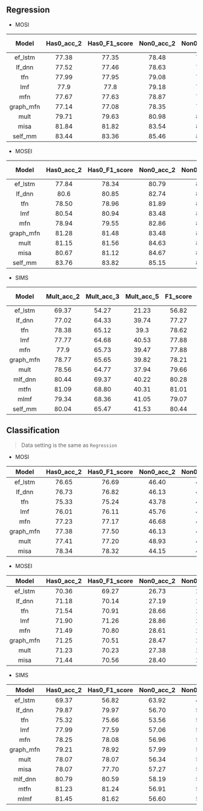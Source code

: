 ## Regression

- MOSI

| Model |Has0_acc_2 |Has0_F1_score |Non0_acc_2 |Non0_F1_score |Mult_acc_5 |Mult_acc_7 |MAE |Corr | Data Setting |
| :---: | :---: | :---: | :---: | :---: | :---: | :---: | :---: | :---: | :---: |
| ef_lstm |77.38 |77.35 |78.48 |78.51 |40.15 |35.39 |94.88 |66.9 | Aligned |
| lf_dnn |77.52 |77.46 |78.63 |78.63 |38.05 |34.52 |95.48 |65.84 | Unaligned |
| tfn |77.99 |77.95 |79.08 |79.11 |39.39 |34.46 |94.73 |67.33 | Unaligned |
| lmf |77.9 |77.8 |79.18 |79.15 |38.13 |33.82 |95.04 |65.1 | Unaligned |
| mfn |77.67 |77.63 |78.87 |78.90 |40.47 |35.83 |92.68 |67.02 | Aligned |
| graph_mfn |77.14 |77.08 |78.35 |78.35 |38.63 |34.64 |95.57 |64.86 | Aligned |
| mult |79.71 |79.63 |80.98 |80.95 |42.68 |36.91 |87.99 |70.22 | Unaligned |
| misa |81.84 |81.82 |83.54 |83.58 |47.08 |41.37 |77.65 |77.81 | Unaligned |
| self_mm |83.44 |83.36 |85.46 |85.43 |53.47 |46.67 |70.80 |79.63 | Unaligned |

- MOSEI

| Model |Has0_acc_2 |Has0_F1_score |Non0_acc_2 |Non0_F1_score |Mult_acc_5 |Mult_acc_7 |MAE |Corr | Data Setting|
| :---: | :---: | :---: | :---: | :---: | :---: | :---: | :---: | :---: | :---: |
| ef_lstm |77.84 |78.34 |80.79 |80.67 |51.16 |50.01 |60.05 |68.25 | Aligned |
| lf_dnn |80.6 |80.85 |82.74 |82.52 |51.97 |50.83 |58.02 |70.87 | Unaligned |
| tfn |78.50 |78.96 |81.89 |81.74 |53.1 |51.6 |57.26 |71.41 | Unaligned |
| lmf |80.54 |80.94 |83.48 |83.36 |52.99 |51.59 |57.57 |71.69 | Unaligned |
| mfn |78.94 |79.55 |82.86 |82.85 |52.76 |51.34 |57.33 |71.82 | Aligned |
| graph_mfn |81.28 |81.48 |83.48 |83.23 |52.69 |51.37 |57.45 |71.33 | Aligned |
| mult |81.15 |81.56 |84.63 |84.52 |54.18 |52.84 |55.93 |73.31 | Unaligned |
| misa |80.67 |81.12 |84.67 |84.66 |53.63 |52.05 |55.75 |75.15 | Unaligned |
| self_mm |83.76 |83.82 |85.15 |84.90 |55.53 |53.87 |53.09 |76.49 | Unaligned |

- SIMS

| Model |Mult_acc_2 |Mult_acc_3 |Mult_acc_5 |F1_score |MAE |Corr | Data Setting |
| :---: | :---: | :---: | :---: | :---: | :---: | :---: | :---: |
| ef_lstm |69.37 |54.27 |21.23 |56.82 |59.07 |5.45 | Unaligned |
| lf_dnn |77.02 |64.33 |39.74 |77.27 |44.63 |55.51 | Unaligned |
| tfn |78.38 |65.12 |39.3 |78.62 |43.22 |59.1 | Unaligned |
| lmf |77.77 |64.68 |40.53 |77.88 |44.12 |57.59 | Unaligned |
| mfn |77.9 |65.73 |39.47 |77.88 |43.49 |58.24 | Unaligned |
| graph_mfn |78.77 |65.65 |39.82 |78.21 |44.5 |57.84 | Unaligned |
| mult |78.56 |64.77 |37.94 |79.66 |45.32 |56.41 | Unaligned |
| mlf_dnn |80.44 |69.37 |40.22 |80.28 |39.58 |66.52 | Unaligned |
| mtfn |81.09 |68.80 |40.31 |81.01 |39.54 |66.58 | Unaligned |
| mlmf |79.34 |68.36 |41.05 |79.07 |40.91 |63.90 | Unaligned |
| self_mm |80.04 |65.47 |41.53 |80.44 |42.50 |59.52 | Unaligned |

## Classification
> Data setting is the same as `Regression`

- MOSI

| Model |Has0_acc_2 |Has0_F1_score |Non0_acc_2 |Non0_F1_score |Acc_3 |F1_score_3 |
| :---: | :---: | :---: | :---: | :---: | :---: | :---: |
| ef_lstm |76.65 |76.69 |46.40 |46.55 |74.43 |72.74 |
| lf_dnn |76.73 |76.82 |46.13 |46.62 |74.64 |72.99 |
| tfn |75.33 |75.24 |43.78 |45.55 |73.44 |71.86 |
| lmf |76.01 |76.11 |45.76 |46.34 |74.11 |72.50 |
| mfn |77.23 |77.17 |46.68 |46.78 |74.99 |73.22 |
| graph_mfn |77.38 |77.50 |46.13 |46.96 |75.34 |73.71 |
| mult |77.41 |77.20 |48.93 |47.29 |74.99 |73.06 |
| misa |78.34 |78.32 |44.15 |46.75 |76.30 |74.57 |

- MOSEI

| Model |Has0_acc_2 |Has0_F1_score |Non0_acc_2 |Non0_F1_score |Acc_3 |F1_score_3 |
| :---: | :---: | :---: | :---: | :---: | :---: | :---: |
| ef_lstm |70.36 |69.27 |26.73 |28.12 |66.09 |63.68 |
| lf_dnn |71.18 |70.14 |27.19 |28.67 |67.35 |64.65 |
| tfn |71.54 |70.91 |28.66 |28.75 |66.63 |63.93 |
| lmf |71.90 |71.26 |28.86 |28.92 |66.59 |64.86 |
| mfn |71.49 |70.80 |28.61 |28.70 |66.59 |64.31 |
| graph_mfn |71.25 |70.51 |28.47 |28.77 |66.39 |64.00 |
| mult |71.23 |70.23 |27.38 |28.67 |67.04 |65.01 |
| misa |71.44 |70.56 |28.40 |29.03 |67.63 |65.39 |

- SIMS

| Model |Has0_acc_2 |Has0_F1_score |Non0_acc_2 |Non0_F1_score |Acc_3 |F1_score_3 |
| :---: | :---: | :---: | :---: | :---: | :---: | :---: |
| ef_lstm |69.37 |56.82 |63.92 |49.85 |54.27 |38.18 |
| lf_dnn |79.87 |79.97 |56.70 |55.27 |70.20 |65.29 |
| tfn |75.32 |75.66 |53.56 |52.79 |65.95 |62.04 |
| lmf |77.99 |77.59 |57.06 |53.83|66.87 |62.46 |
| mfn |78.25 |78.08 |56.96 |54.14 |67.57 |
| graph_mfn |79.21 |78.92 |57.99 |54.66 |68.44 |63.44 |
| mult |78.07 |78.07 |56.34 |54.26 |68.27 |64.23 |
| misa |78.07 |77.70 |57.27 |53.99 |67.05 |60.98 |
| mlf_dnn |80.79 |80.59 |58.19 |55.55 |70.37 |65.94 |
| mtfn |81.23 |81.24 |56.91 |55.29 |70.28 |66.44 |
| mlmf |81.45 |81.62 |56.60 |55.66 |71.60 |70.45 |
